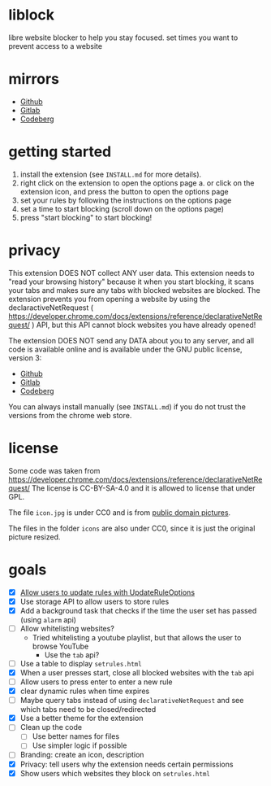# liblock
libre website blocker to help you stay focused. set times you want to prevent access to a website

# mirrors

- [Github](https://github.com/bkf2020/liblock)
- [Gitlab](https://gitlab.com/bkf2020/liblock)
- [Codeberg](https://codeberg.org/bkf2020/liblock)

# getting started
1. install the extension (see `INSTALL.md` for more details).
2. right click on the extension to open the options page
	a. or click on the extension icon, and press the button to open the options page
3. set your rules by following the instructions on the options page
4. set a time to start blocking (scroll down on the options page)
5. press "start blocking" to start blocking!

# privacy
This extension DOES NOT collect ANY user data. This extension needs to "read your browsing history"
because it when you start blocking, it scans your tabs and makes sure any tabs with blocked websites
are blocked. The extension prevents you from opening a website by using the declaractiveNetRequest
( https://developer.chrome.com/docs/extensions/reference/declarativeNetRequest/ ) API, but this API
cannot block websites you have already opened!

The extension DOES NOT send any DATA about you to any server, and all code is available online
and is available under the GNU public license, version 3:
- [Github](https://github.com/bkf2020/liblock)
- [Gitlab](https://gitlab.com/bkf2020/liblock)
- [Codeberg](https://codeberg.org/bkf2020/liblock)

You can always install manually (see `INSTALL.md`) if you do not trust the versions from the chrome web store.

# license
Some code was taken from https://developer.chrome.com/docs/extensions/reference/declarativeNetRequest/
The license is CC-BY-SA-4.0 and it is allowed to license that under GPL.

The file `icon.jpg` is under CC0 and is from [public domain pictures](https://www.publicdomainpictures.net/en/view-image.php?image=312428&picture=penguin-print).

The files in the folder `icons` are also under CC0, since it is just the original picture resized.

# goals

- [x] [Allow users to update rules with UpdateRuleOptions](https://developer.chrome.com/docs/extensions/reference/declarativeNetRequest/#type-UpdateRuleOptions)
- [x] Use storage API to allow users to store rules
- [x] Add a background task that checks if the time the user set has passed (using `alarm` api)
- [ ] Allow whitelisting websites?
	- Tried whitelisting a youtube playlist, but that allows the user to browse YouTube
		- Use the `tab` api?
- [ ] Use a table to display `setrules.html`
- [x] When a user presses start, close all blocked websites with the `tab` api
- [ ] Allow users to press enter to enter a new rule
- [x] clear dynamic rules when time expires
- [ ] Maybe query tabs instead of using `declarativeNetRequest` and see which tabs need to be closed/redirected
- [x] Use a better theme for the extension
- [ ] Clean up the code
	- [ ] Use better names for files
	- [ ] Use simpler logic if possible
- [ ] Branding: create an icon, description
- [x] Privacy: tell users why the extension needs certain permissions
- [x] Show users which websites they block on `setrules.html`
